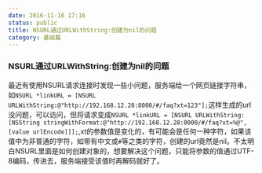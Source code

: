 ```yaml
---
date: 2016-11-16 17:16
status: public
title: NSURL通过URLWithString:创建为nil的问题
category: 基础篇
---
```

### NSURL通过URLWithString:创建为nil的问题
  最近有使用NSURL请求连接时发现一些小问题，服务端给一个网页链接字符串，如`NSURL *linkURL = [NSURL URLWithString:@"http://192.168.12.28:8000/#/faq?xt=123"];`这样生成的url没问题，可以访问，但将请求变成`NSURL *linkURL = [NSURL URLWithString:[NSString stringWithFormat:@"http://192.168.12.28:8000/#/faq?xt=%@",[value urlEncode]]];`,xt的参数值是变化的，有可能会是任何一种字符，如果该值中为非普通的字符，如带有中文或`#`等之类的字符，创建的url竟然是nil。不太明白NSURL里面是如何创建对象的，想要解决这个问题，只能将参数的值通过UTF-8编码，传进去，服务端接受该值时再解码就好了。
  
